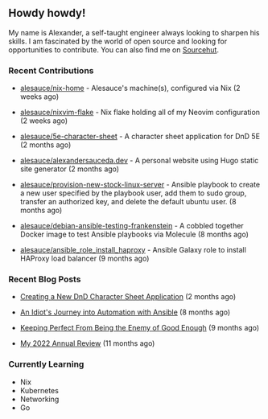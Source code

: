 ## Howdy howdy!

My name is Alexander, a self-taught engineer always looking to sharpen his skills. I am fascinated by the world of open source and looking for opportunities to contribute. You can also find me on [Sourcehut](https://sr.ht/~crow-magnon/).

### Recent Contributions

- [alesauce/nix-home](https://github.com/alesauce/nix-home) - Alesauce&#39;s machine(s), configured via Nix (2 weeks ago)

- [alesauce/nixvim-flake](https://github.com/alesauce/nixvim-flake) - Nix flake holding all of my Neovim configuration (2 weeks ago)

- [alesauce/5e-character-sheet](https://github.com/alesauce/5e-character-sheet) - A character sheet application for DnD 5E (2 months ago)

- [alesauce/alexandersauceda.dev](https://github.com/alesauce/alexandersauceda.dev) - A personal website using Hugo static site generator (2 months ago)

- [alesauce/provision-new-stock-linux-server](https://github.com/alesauce/provision-new-stock-linux-server) - Ansible playbook to create a new user specified by the playbook user, add them to sudo group, transfer an authorized key, and delete the default ubuntu user.  (8 months ago)

- [alesauce/debian-ansible-testing-frankenstein](https://github.com/alesauce/debian-ansible-testing-frankenstein) - A cobbled together Docker image to test Ansible playbooks via Molecule (8 months ago)

- [alesauce/ansible_role_install_haproxy](https://github.com/alesauce/ansible_role_install_haproxy) - Ansible Galaxy role to install HAProxy load balancer (9 months ago)


### Recent Blog Posts

 - [Creating a New DnD Character Sheet Application](https://alexandersauceda.dev/posts/dnd-character-sheet-app-design-doc-v1/) (2 months ago)

 - [An Idiot&#39;s Journey into Automation with Ansible](https://alexandersauceda.dev/posts/creating-ansible-homelab-roles/) (8 months ago)

 - [Keeping Perfect From Being the Enemy of Good Enough](https://alexandersauceda.dev/posts/perfect-as-enemy/) (9 months ago)

 - [My 2022 Annual Review](https://alexandersauceda.dev/posts/annual-review/) (11 months ago)


### Currently Learning
- Nix
- Kubernetes
- Networking
- Go
